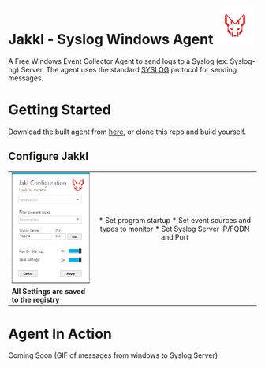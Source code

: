 ﻿# Jakkl - Syslog Windows Agent ![Jakkl](https://github.com/Azayzel/syslog-windows-agent/blob/master/jakkl_sm.png "Jakkl")

A Free Windows Event Collector Agent to send logs to a Syslog (ex: Syslog-ng) Server. The agent uses the standard [SYSLOG](https://tools.ietf.org/html/rfc5424) protocol for sending messages.

# Getting Started 

Download the built agent from [here](https://github.com/Azayzel/syslog-windows-agent/blob/master/Build/Jakkl.zip), or clone this repo and build yourself.

## Configure Jakkl

|        |           |
| ------------- |:-------------:|
| ![Jakkl - Syslog Windows Agent Running](https://github.com/Azayzel/syslog-windows-agent/blob/master/jakkl_syslog_windows.png "Jakkl Configuration") | * Set program startup * Set event sources and types to monitor * Set Syslog Server IP/FQDN and Port |
| **All Settings are saved to the registry** |



# Agent In Action
Coming Soon (GIF of messages from windows to Syslog Server)